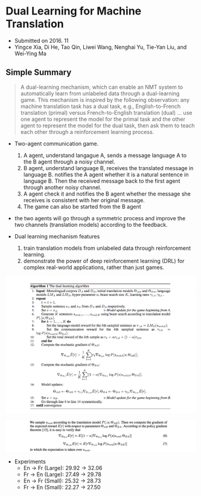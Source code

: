 # Dual Learning for Machine Translation

- Submitted on 2016. 11
- Yingce Xia, Di He, Tao Qin, Liwei Wang, Nenghai Yu, Tie-Yan Liu, and Wei-Ying Ma

## Simple Summary

>  A dual-learning mechanism, which can enable an NMT system to automatically learn from unlabeled data through a dual-learning game. This mechanism is inspired by the following observation: any machine translation task has a dual task, e.g., English-to-French translation (primal) versus French-to-English translation (dual) ... use one agent to represent the model for the primal task and the other agent to represent the model for the dual task, then ask them to teach each other through a reinforcement learning process.

- Two-agent communication game.
	1. A agent, understand langague A, sends a message language A to the B agent through a noisy channel.
	2. B agent, understand language B, receives the translated message in language B. notifies the A agent whether it is a natural sentence in language B. Then the received message back to the first agent through another noisy channel.
	3. A agent check it and notifies the B agent whether the message she receives is consistent with her original message.
	4. The game can also be started from the B agent
- the two agents will go through a symmetric process and improve the two channels (translation models) according to the feedback.


- Dual learning mechanism features
	1. train translation models from unlabeled data through reinforcement learning.
	2. demonstrate the power of deep reinforcement learning (DRL) for complex real-world applications, rather than just games.


![images](../images/dual_learning_nmt_1.png)

![images](../images/dual_learning_nmt_2.png)

- Experiments
	- En -> Fr (Large): 29.92 -> 32.06
	- Fr -> En (Large): 27.49 -> 29.78
	- En -> Fr (Small): 25.32 -> 28.73
	- Fr -> En (Small): 22.27 -> 27.50